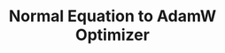 ---
title: Normal Equation to AdamW Optimizer 
tags: [Optimizer, Gradient Descent, SGD, Momentum, RMSProp, Adam, AdamW]
style: border
color: primary
description: Gradient Descent to AdamW. Summary of Optimizers
external_url: https://rla020.tistory.com/41
---